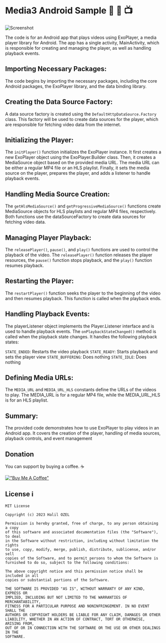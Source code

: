 # Media3 Android Sample 🎥 📸 📺

![Screenshot](https://blogger.googleusercontent.com/img/b/R29vZ2xl/AVvXsEg4xS6qkXGiJs4EAhcrM38RaEvqOC2n7qTnv-tBylczHyOXOtUBMKdZoe3eI2HAD61mvUak1yP1QsU7aZaoXwoTjvZhZixQ7qvnEu2MCMYjoI84uMOO8VsUpNCb2v8YJ4FRIGaxTqGdAp4WrDTB6DbINkiRPi4LKLD0-tSSsAtkKkYCCd5ob_LDj6xf/s1600/header-Android%20-%20Media3%20is%20ready%20to%20play.png)

The code is for an Android app that plays videos using ExoPlayer, a media player library for Android. The app has a single activity, MainActivity, which is responsible for creating and managing the player, as well as handling playback events.

## Importing Necessary Packages:

The code begins by importing the necessary packages, including the core Android packages, the ExoPlayer library, and the data binding library.

## Creating the Data Source Factory:

A data source factory is created using the `DefaultHttpDataSource.Factory` class. This factory will be used to create data sources for the player, which are responsible for fetching video data from the internet.

## Initializing the Player:

The `initPlayer()` function initializes the ExoPlayer instance. It first creates a new ExoPlayer object using the ExoPlayer.Builder class. Then, it creates a MediaSource object based on the provided media URL. The media URL can be either a regular MP4 file or an HLS playlist. Finally, it sets the media source on the player, prepares the player, and adds a listener to handle playback events.

## Handling Media Source Creation:

The `getHlsMediaSource()` and `getProgressiveMediaSource()` functions create MediaSource objects for HLS playlists and regular MP4 files, respectively. Both functions use the dataSourceFactory to create data sources for fetching video data.

## Managing Player Playback:

The `releasePlayer()`, `pause()`, and `play()` functions are used to control the playback of the video. The `releasePlayer()` function releases the player resources, the `pause()` function stops playback, and the `play()` function resumes playback.

## Restarting the Player:

The `restartPlayer()` function seeks the player to the beginning of the video and then resumes playback. This function is called when the playback ends.

## Handling Playback Events:

The playerListener object implements the Player.Listener interface and is used to handle playback events. The `onPlaybackStateChanged()` method is called when the playback state changes. It handles the following playback states:

`STATE_ENDED`: Restarts the video playback
`STATE_READY`: Starts playback and sets the player view
`STATE_BUFFERING`: Does nothing
`STATE_IDLE`: Does nothing

## Defining Media URLs:

The `MEDIA_URL` and `MEDIA_URL_HLS` constants define the URLs of the videos to play. The MEDIA_URL is for a regular MP4 file, while the MEDIA_URL_HLS is for an HLS playlist.

## Summary:

The provided code demonstrates how to use ExoPlayer to play videos in an Android app. It covers the creation of the player, handling of media sources, playback controls, and event management

## Donation 

You can support by buying a coffee. ☕️

[!["Buy Me A Coffee"](https://www.buymeacoffee.com/assets/img/custom_images/orange_img.png)](https://www.buymeacoffee.com/halilozel1903)

## License ℹ️
```
MIT License

Copyright (c) 2023 Halil OZEL

Permission is hereby granted, free of charge, to any person obtaining a copy
of this software and associated documentation files (the "Software"), to deal
in the Software without restriction, including without limitation the rights
to use, copy, modify, merge, publish, distribute, sublicense, and/or sell
copies of the Software, and to permit persons to whom the Software is
furnished to do so, subject to the following conditions:

The above copyright notice and this permission notice shall be included in all
copies or substantial portions of the Software.

THE SOFTWARE IS PROVIDED "AS IS", WITHOUT WARRANTY OF ANY KIND, EXPRESS OR
IMPLIED, INCLUDING BUT NOT LIMITED TO THE WARRANTIES OF MERCHANTABILITY,
FITNESS FOR A PARTICULAR PURPOSE AND NONINFRINGEMENT. IN NO EVENT SHALL THE
AUTHORS OR COPYRIGHT HOLDERS BE LIABLE FOR ANY CLAIM, DAMAGES OR OTHER
LIABILITY, WHETHER IN AN ACTION OF CONTRACT, TORT OR OTHERWISE, ARISING FROM,
OUT OF OR IN CONNECTION WITH THE SOFTWARE OR THE USE OR OTHER DEALINGS IN THE
SOFTWARE.
```
